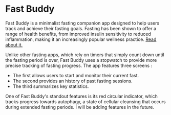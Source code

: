 # Fast Buddy

Fast Buddy is a minimalist fasting companion app designed to help users track and achieve their fasting goals. Fasting has been shown to offer a range of health benefits, from improved insulin sensitivity to reduced inflammation, making it an increasingly popular wellness practice. [Read about it.](https://acsjournals.onlinelibrary.wiley.com/doi/full/10.3322/caac.21694)

Unlike other fasting apps, which rely on timers that simply count down until the fasting period is over, Fast Buddy uses a stopwatch to provide more precise tracking of fasting progress. The app features three screens : 

- The first allows users to start and monitor their current fast.
- The second provides an history of past fasting sessions.
- The third summarizes key statistics.

One of Fast Buddy's standout features is its red circular indicator, which tracks progress towards autophagy, a state of cellular cleansing that occurs during extended fasting periods. I will be adding features in the future.